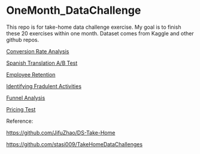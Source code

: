 # OneMonth_DataChallenge

This repo is  for take-home data challenge exercise. My goal is to finish these 20 exercises within one month. Dataset comes from Kaggle and other github repos. 

[Conversion Rate Analysis](https://github.com/vivienfay/OneMonth_DataChallenge/blob/master/DAY1%20Conversion%20Rate.ipynb)

[Spanish Translation A/B Test](https://github.com/vivienfay/OneMonth_DataChallenge/blob/master/DAY2%20Spanish%20Translation%20AB%20Test.ipynb)

[Employee Retention](https://github.com/vivienfay/OneMonth_DataChallenge/blob/master/DAY3%20Employee%20Retention.ipynb)

[Identifying Fradulent Activities](https://github.com/vivienfay/OneMonth_DataChallenge/blob/master/DAY4%20Identifying%20Fraudulent%20Activities.ipynb)

[Funnel Analysis](https://github.com/vivienfay/OneMonth_DataChallenge/blob/master/DAY5%20Funnel%20Analysis.ipynb)

[Pricing Test](https://github.com/vivienfay/OneMonth_DataChallenge/blob/master/DAY6%20Pricing%20Test.ipynb)

Reference: 

https://github.com/JifuZhao/DS-Take-Home

https://github.com/stasi009/TakeHomeDataChallenges
